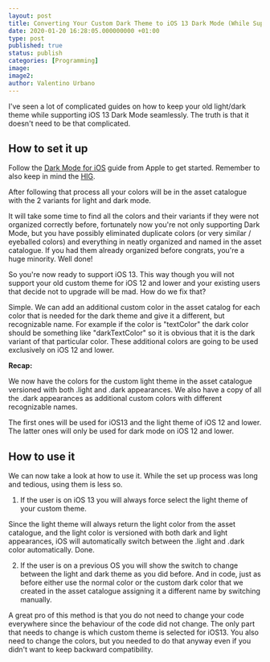 ```yaml
---
layout: post
title: Converting Your Custom Dark Theme to iOS 13 Dark Mode (While Supporting iOS 12)
date: 2020-01-20 16:28:05.000000000 +01:00
type: post
published: true
status: publish
categories: [Programming]
image:
image2:
author: Valentino Urbano
---
```


I've seen a lot of complicated guides on how to keep your old light/dark theme while supporting iOS 13 Dark Mode seamlessly. The truth is that it doesn't need to be that complicated.

## How to set it up

Follow the [Dark Mode for iOS][1] guide from Apple to get started. Remember to also keep in mind the [HIG][2].

After following that process all your colors will be in the asset catalogue with the 2 variants for light and dark mode.

It will take some time to find all the colors and their variants if they were not organized correctly before, fortunately now you're not only supporting Dark Mode, but you have possibly eliminated duplicate colors (or very similar / eyeballed colors) and everything in neatly organized and named in the asset catalogue. If you had them already organized before congrats, you're a huge minority. Well done!

So you're now ready to support iOS 13. This way though you will not support your old custom theme for iOS 12 and lower and your existing users that decide not to upgrade will be mad. How do we fix that?

Simple. We can add an additional custom color in the asset catalog for each color that is needed for the dark theme and give it a different, but recognizable name. For example if the color is "textColor" the dark color should be something like "darkTextColor" so it is obvious that it is the dark variant of that particular color. These additional colors are going to be used exclusively on iOS 12 and lower.

**Recap:**

We now have the colors for the custom light theme in the asset catalogue versioned with both .light and .dark appearances. We also have a copy of all the .dark appearances as additional custom colors with different recognizable names.

The first ones will be used for iOS13 and the light theme of iOS 12 and lower. The latter ones will only be used for dark mode on iOS 12 and lower.

## How to use it

We can now take a look at how to use it. While the set up process was long and tedious, using them is less so.

1. If the user is on iOS 13 you will always force select the light theme of your custom theme.

Since the light theme will always return the light color from the asset catalogue, and the light color is versioned with both dark and light appearances, iOS will automatically switch between the .light and .dark color automatically. Done.

2. If the user is on a previous OS you will show the switch to change between the light and dark theme as you did before. And in code, just as before either use the normal color or the custom dark color that we created in the asset catalogue assigning it a different name by switching manually.

A great pro of this method is that you do not need to change your code everywhere since the behaviour of the code did not change. The only part that needs to change is which custom theme is selected for iOS13. You also need to change the colors, but you needed to do that anyway even if you didn't want to keep backward compatibility.

[1]: https://developer.apple.com/documentation/xcode/supporting_dark_mode_in_your_interface
[2]: https://developer.apple.com/design/human-interface-guidelines/ios/visual-design/dark-mode/